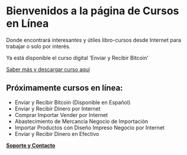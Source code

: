 # Bienvenidos a la página de Cursos en Línea

Donde encontrará interesantes y útiles libro-cursos desde Internet para trabajar o solo por interés.

Ya está disponible el curso digital 'Enviar y Recibir Bitcoin'

[Saber más y descargar curso aquí](https://github.com/enlineaweb/Libro_Curso_Digital/blob/master/bitcoin.md)

## Próximamente cursos en línea:

- Enviar y Recibir Bitcoin (Disponible en Español)
- Enviar y Recibir Dinero por Internet
- Comprar Importar Vender por Internet
- Abastecimiento de Mercancía Negocio de Importación
- Importar Productos con Diseño Impreso Negocio por Internet 
- Enviar y Recibir Dinero en Efectivo

**[Soporte y Contacto](https://recursosdiario.com/cursos/?page_id=134)**
